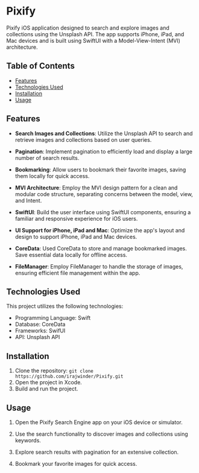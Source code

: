 # Pixify

Pixify iOS application designed to search and explore images and collections using the Unsplash API. The app supports iPhone, iPad, and Mac devices and is built using SwiftUI with a Model-View-Intent (MVI) architecture. 

## Table of Contents
- [Features](#features)
- [Technologies Used](#technologies-used)
- [Installation](#Installation)
- [Usage](#usage)

## Features

- **Search Images and Collections**: Utilize the Unsplash API to search and retrieve images and collections based on user queries.

- **Pagination**: Implement pagination to efficiently load and display a large number of search results.

- **Bookmarking**: Allow users to bookmark their favorite images, saving them locally for quick access.

- **MVI Architecture**: Employ the MVI design pattern for a clean and modular code structure, separating concerns between the model, view, and Intent.

- **SwiftUI**: Build the user interface using SwiftUI components, ensuring a familiar and responsive experience for iOS users.

- **UI Support for iPhone, iPad and Mac**: Optimize the app's layout and design to support iPhone, iPad and Mac devices.

- **CoreData**: Used CoreData to store and manage bookmarked images. Save essential data locally for offline access.

- **FileManager**: Employ FileManager to handle the storage of images, ensuring efficient file management within the app.

## Technologies Used

This project utilizes the following technologies:

- Programming Language: Swift
- Database: CoreData
- Frameworks: SwifUI
- API: Unsplash API

## Installation
1. Clone the repository: `git clone https://github.com/irajwinder/Pixify.git`
2. Open the project in Xcode.
3. Build and run the project.

## Usage

1. Open the Pixify Search Engine app on your iOS device or simulator.

2. Use the search functionality to discover images and collections using keywords.

3. Explore search results with pagination for an extensive collection.

4. Bookmark your favorite images for quick access.
